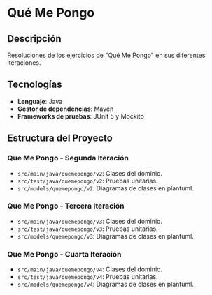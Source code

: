 # Qué Me Pongo 

## Descripción
Resoluciones de los ejercicios de "Qué Me Pongo" en sus diferentes iteraciones. 

## Tecnologías
- **Lenguaje**: Java
- **Gestor de dependencias**: Maven
- **Frameworks de pruebas**: JUnit 5 y Mockito

## Estructura del Proyecto

### Que Me Pongo - Segunda Iteración
- `src/main/java/quemepongo/v2`: Clases del dominio.
- `src/test/java/quemepongo/v2`: Pruebas unitarias.
- `src/models/quemepongo/v2`: Diagramas de clases en plantuml.

### Que Me Pongo - Tercera Iteración
- `src/main/java/quemepongo/v3`: Clases del dominio.
- `src/test/java/quemepongo/v3`: Pruebas unitarias.
- `src/models/quemepongo/v3`: Diagramas de clases en plantuml.

### Que Me Pongo - Cuarta Iteración
- `src/main/java/quemepongo/v4`: Clases del dominio.
- `src/test/java/quemepongo/v4`: Pruebas unitarias.
- `src/models/quemepongo/v4`: Diagramas de clases en plantuml.

